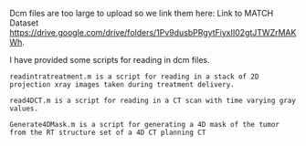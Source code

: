Dcm files are too large to upload so we link them here: Link to MATCH Dataset https://drive.google.com/drive/folders/1Pv9dusbPRgytFiyxII02gtJTWZrMAKWh.

I have provided some scripts for reading in dcm files.

    readintratreatment.m is a script for reading in a stack of 2D projection xray images taken during treatment delivery.  
    
    read4DCT.m is a script for reading in a CT scan with time varying gray values.  
    
    Generate4DMask.m is a script for generating a 4D mask of the tumor from the RT structure set of a 4D CT planning CT  
